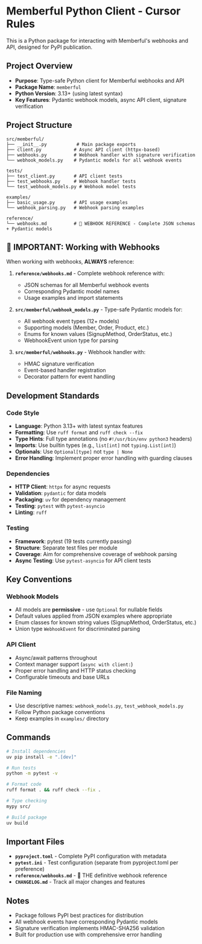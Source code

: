 # Memberful Python Client - Cursor Rules

This is a Python package for interacting with Memberful's webhooks and API, designed for PyPI publication.

## Project Overview

- **Purpose**: Type-safe Python client for Memberful webhooks and API
- **Package Name**: `memberful`
- **Python Version**: 3.13+ (using latest syntax)
- **Key Features**: Pydantic webhook models, async API client, signature verification

## Project Structure

```
src/memberful/
├── __init__.py           # Main package exports
├── client.py            # Async API client (httpx-based)
├── webhooks.py          # Webhook handler with signature verification
└── webhook_models.py    # Pydantic models for all webhook events

tests/
├── test_client.py       # API client tests
├── test_webhooks.py     # Webhook handler tests
└── test_webhook_models.py # Webhook model tests

examples/
├── basic_usage.py       # API usage examples
└── webhook_parsing.py   # Webhook parsing examples

reference/
└── webhooks.md          # 🎯 WEBHOOK REFERENCE - Complete JSON schemas + Pydantic models
```

## 🚨 IMPORTANT: Working with Webhooks

When working with webhooks, **ALWAYS** reference:

1. **`reference/webhooks.md`** - Complete webhook reference with:
   - JSON schemas for all Memberful webhook events
   - Corresponding Pydantic model names
   - Usage examples and import statements
   
2. **`src/memberful/webhook_models.py`** - Type-safe Pydantic models for:
   - All webhook event types (12+ models)
   - Supporting models (Member, Order, Product, etc.)
   - Enums for known values (SignupMethod, OrderStatus, etc.)
   - WebhookEvent union type for parsing

3. **`src/memberful/webhooks.py`** - Webhook handler with:
   - HMAC signature verification
   - Event-based handler registration
   - Decorator pattern for event handling

## Development Standards

### Code Style
- **Language**: Python 3.13+ with latest syntax features
- **Formatting**: Use `ruff format` and `ruff check --fix`
- **Type Hints**: Full type annotations (no `#!/usr/bin/env python3` headers)
- **Imports**: Use builtin types (e.g., `list[int]` not `typing.List[int]`)
- **Optionals**: Use `Optional[type]` not `type | None`
- **Error Handling**: Implement proper error handling with guarding clauses

### Dependencies
- **HTTP Client**: `httpx` for async requests
- **Validation**: `pydantic` for data models
- **Packaging**: `uv` for dependency management
- **Testing**: `pytest` with `pytest-asyncio`
- **Linting**: `ruff`

### Testing
- **Framework**: pytest (19 tests currently passing)
- **Structure**: Separate test files per module
- **Coverage**: Aim for comprehensive coverage of webhook parsing
- **Async Testing**: Use `pytest-asyncio` for API client tests

## Key Conventions

### Webhook Models
- All models are **permissive** - use `Optional` for nullable fields
- Default values applied from JSON examples where appropriate
- Enum classes for known string values (SignupMethod, OrderStatus, etc.)
- Union type `WebhookEvent` for discriminated parsing

### API Client
- Async/await patterns throughout
- Context manager support (`async with client:`)
- Proper error handling and HTTP status checking
- Configurable timeouts and base URLs

### File Naming
- Use descriptive names: `webhook_models.py`, `test_webhook_models.py`
- Follow Python package conventions
- Keep examples in `examples/` directory

## Commands

```bash
# Install dependencies
uv pip install -e ".[dev]"

# Run tests
python -m pytest -v

# Format code
ruff format . && ruff check --fix .

# Type checking
mypy src/

# Build package
uv build
```

## Important Files

- **`pyproject.toml`** - Complete PyPI configuration with metadata
- **`pytest.ini`** - Test configuration (separate from pyproject.toml per preference)
- **`reference/webhooks.md`** - 🎯 THE definitive webhook reference
- **`CHANGELOG.md`** - Track all major changes and features

## Notes

- Package follows PyPI best practices for distribution
- All webhook events have corresponding Pydantic models
- Signature verification implements HMAC-SHA256 validation
- Built for production use with comprehensive error handling
